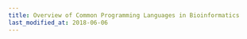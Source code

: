 ```yaml
---
title: Overview of Common Programming Languages in Bioinformatics
last_modified_at: 2018-06-06
---
```

